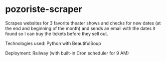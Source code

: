 # pozoriste-scraper

Scrapes websites for 3 favorite theater shows and checks for new dates (at the end and beginning of the month) and sends an email with the dates it found so I can buy the tickets before they sell out.

Technologies used: Python with BeautifulSoup

Deployment: Railway (with built-in Cron scheduler for 9 AM)
